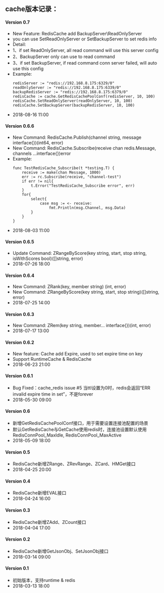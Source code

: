 ## cache版本记录：

#### Version 0.7
- New Feature: RedisCache add BackupServer\ReadOnlyServer
- you can use SetReadOnlyServer or SetBackupServer to set redis info
-  Detail:
-  1、if set ReadOnlyServer, all read command will use this server config
-  2、BackupServer only can use to read command
-  3、if set BackupServer, if read command conn server failed, will auto use this config
-  Example:
    ``` golang
    redisServer := "redis://192.168.8.175:6329/0"
    readOnlyServer := "redis://192.168.8.175:6339/0"
    backupRedisServer := "redis://192.168.8.175:6379/0"
    redisCache := cache.GetRedisCachePoolConf(redisServer, 10, 100)
    redisCache.SetReadOnlyServer(readOnlyServer, 10, 100)
    redisCache.SetBackupServer(backupRedisServer, 10, 100)
    ```
-  2018-08-16 11:00

#### Version 0.6.6
* New Command: RedisCache.Publish(channel string, message interface{})(int64, error)
* New Command: RedisCache.Subscribe(receive chan redis.Message, channels ...interface{})error
* Example:
    ``` golang
    func TestRedisCache_Subscribe(t *testing.T) {
        receive := make(chan Message, 1000)
        err := rc.Subscribe(receive, "channel-test")
        if err != nil{
            t.Error("TestRedisCache_Subscribe error", err)
        }
        for{
            select{
                case msg := <- receive:
                    fmt.Println(msg.Channel, msg.Data)
            }
        }
    }
    ```
* 2018-08-03 11:00

#### Version 0.6.5
* Update Command: ZRangeByScore(key string, start, stop string, isWithScores bool)([]string, error)
* 2018-07-26 18:00

#### Version 0.6.4
* New Command: ZRank(key, member string) (int, error)
* New Command: ZRangeByScore(key string, start, stop string)([]string, error)
* 2018-07-25 14:00

#### Version 0.6.3
* New Command: ZRem(key string, member... interface{})(int, error)
* 2018-07-17 13:00

#### Version 0.6.2
* New feature: Cache add Expire, used to set expire time on key
* Support RuntimeCache & RedisCache
* 2018-06-23 21:00

#### Version 0.6.1
* Bug Fixed：cache_redis issue #5 当ttl设置为0时，redis会返回“ERR invalid expire time in set”，不是forever
* 2018-05-30 09:00

#### Version 0.6
* 新增GetRedisCachePoolConf接口，用于需要设置连接池配置的场景
* 默认GetRedisCache与GetCache使用redis时，连接池设置默认使用RedisConnPool_MaxIdle, RedisConnPool_MaxActive
* 2018-05-09 18:00

#### Version 0.5
* RedisCache新增ZRange、ZRevRange、ZCard、HMGet接口
* 2018-04-25 20:00

#### Version 0.4
* RedisCache新增EVAL接口
* 2018-04-24 16:00


#### Version 0.3
* RedisCache新增ZAdd、ZCount接口
* 2018-04-04 17:00

#### Version 0.2
* RedisCache新增GetJsonObj、SetJsonObj接口
* 2018-03-14 09:00

#### Version 0.1
* 初始版本，支持runtime & redis
* 2018-03-13 18:00